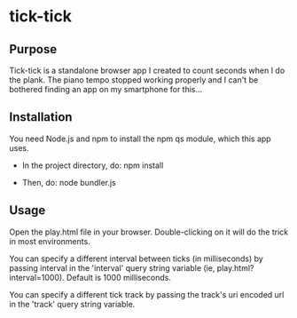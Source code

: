 # tick-tick

## Purpose

Tick-tick is a standalone browser app I created to count seconds when I do the plank. The piano tempo stopped working properly and I can't be bothered finding an app on my smartphone for this...

## Installation

You need Node.js and npm to install the npm qs module, which this app uses.

- In the project directory, do: npm install

- Then, do: node bundler.js

## Usage

Open the play.html file in your browser. Double-clicking on it will do the trick in most environments.

You can specify a different interval between ticks (in milliseconds) by passing interval in the 'interval' query string variable (ie, play.html?interval=1000). Default is 1000 milliseconds.

You can specify a different tick track by passing the track's uri encoded url in the 'track' query string variable.

